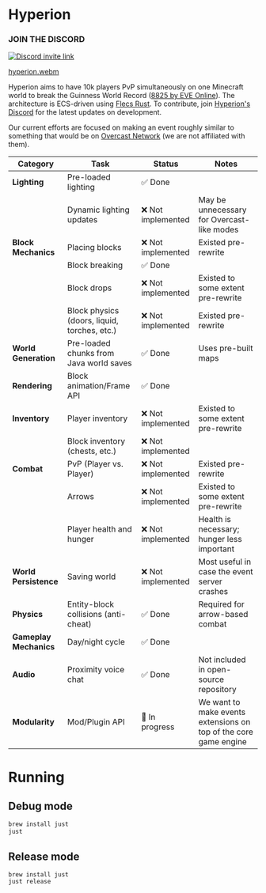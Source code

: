 # Hyperion

### JOIN THE DISCORD

[![Discord invite link](https://dcbadge.vercel.app/api/server/PBfnDtj5Wb)](https://discord.gg/PBfnDtj5Wb)

[hyperion.webm](https://github.com/user-attachments/assets/5ea4bdec-25a8-4bb5-a670-0cb81bf88d7e)

Hyperion aims to have 10k players PvP simultaneously on one Minecraft world to break the Guinness World Record ([8825 by
EVE Online](https://www.guinnessworldrecords.com/world-records/105603-largest-videogame-pvp-battle)). The
architecture is ECS-driven using [Flecs Rust](https://github.com/Indra-db/Flecs-Rust). To contribute,
join [Hyperion's Discord](https://discord.gg/sTN8mdRQ) for the latest updates on development.

Our current efforts are focused on making an event roughly similar to something that would be
on [Overcast Network](https://oc.tc/) (we are not affiliated with them).

| **Category**           | **Task**                                     | **Status**        | **Notes**                                                        |
|------------------------|----------------------------------------------|-------------------|------------------------------------------------------------------|
| **Lighting**           | Pre-loaded lighting                          | ✅ Done            |                                                                  |
|                        | Dynamic lighting updates                     | ❌ Not implemented | May be unnecessary for Overcast-like modes                       |
| **Block Mechanics**    | Placing blocks                               | ❌ Not implemented | Existed pre-rewrite                                                                 |
|                        | Block breaking                               | ✅ Done            |                                                                  |
|                        | Block drops                                  | ❌ Not implemented | Existed to some extent pre-rewrite                                                                 |
|                        | Block physics (doors, liquid, torches, etc.) | ❌ Not implemented | Existed pre-rewrite                                                                 |
| **World Generation**   | Pre-loaded chunks from Java world saves      | ✅ Done            | Uses pre-built maps                                              |
| **Rendering**          | Block animation/Frame API                    | ✅ Done            |                                                                  |
| **Inventory**          | Player inventory                             | ❌ Not implemented | Existed to some extent pre-rewrite                                                                 |
|                        | Block inventory (chests, etc.)               | ❌ Not implemented |                                                                  |
| **Combat**             | PvP (Player vs. Player)                      | ❌ Not implemented | Existed pre-rewrite                                                                 |
|                        | Arrows                                       | ❌ Not implemented | Existed to some extent pre-rewrite                                                                 |
|                        | Player health and hunger                     | ❌ Not implemented | Health is necessary; hunger less important                       |
| **World Persistence**  | Saving world                                 | ❌ Not implemented | Most useful in case the event server crashes                     |
| **Physics**            | Entity-block collisions (anti-cheat)         | ✅ Done            | Required for arrow-based combat                                  |
| **Gameplay Mechanics** | Day/night cycle                              | ✅ Done            |                                                                  |
| **Audio**              | Proximity voice chat                         | ✅ Done            | Not included in open-source repository                           |
| **Modularity**         | Mod/Plugin API                               | 🌊 In progress    | We want to make events extensions on top of the core game engine |

# Running

## Debug mode

```bash
brew install just
just
```

## Release mode

```
brew install just
just release
```

